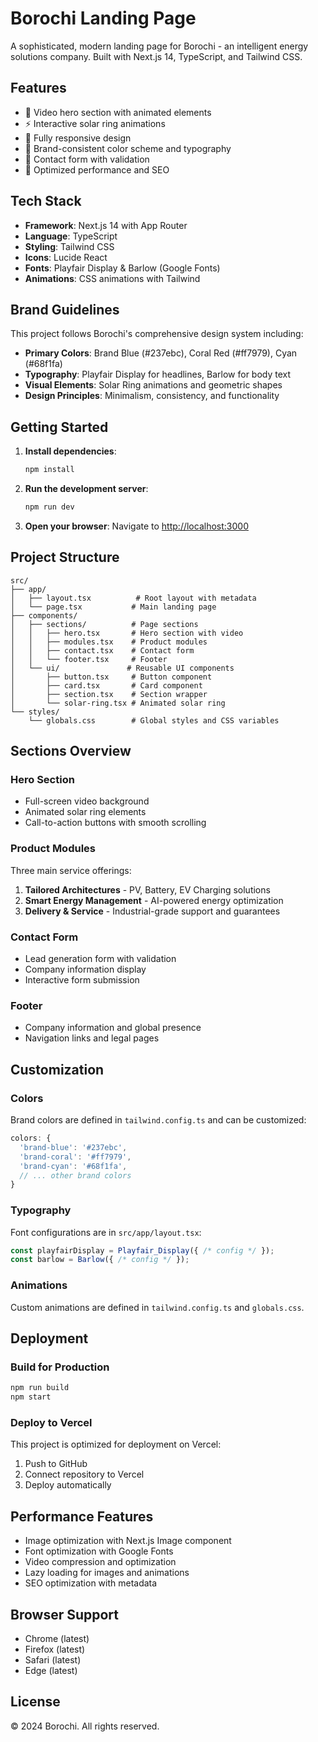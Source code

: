 # Borochi Landing Page

A sophisticated, modern landing page for Borochi - an intelligent energy solutions company. Built with Next.js 14, TypeScript, and Tailwind CSS.

## Features

- 🎥 Video hero section with animated elements
- ⚡ Interactive solar ring animations
- 📱 Fully responsive design
- 🎨 Brand-consistent color scheme and typography
- 📧 Contact form with validation
- 🚀 Optimized performance and SEO

## Tech Stack

- **Framework**: Next.js 14 with App Router
- **Language**: TypeScript
- **Styling**: Tailwind CSS
- **Icons**: Lucide React
- **Fonts**: Playfair Display & Barlow (Google Fonts)
- **Animations**: CSS animations with Tailwind

## Brand Guidelines

This project follows Borochi's comprehensive design system including:

- **Primary Colors**: Brand Blue (#237ebc), Coral Red (#ff7979), Cyan (#68f1fa)
- **Typography**: Playfair Display for headlines, Barlow for body text
- **Visual Elements**: Solar Ring animations and geometric shapes
- **Design Principles**: Minimalism, consistency, and functionality

## Getting Started

1. **Install dependencies**:
   ```bash
   npm install
   ```

2. **Run the development server**:
   ```bash
   npm run dev
   ```

3. **Open your browser**:
   Navigate to [http://localhost:3000](http://localhost:3000)

## Project Structure

```
src/
├── app/
│   ├── layout.tsx          # Root layout with metadata
│   └── page.tsx           # Main landing page
├── components/
│   ├── sections/          # Page sections
│   │   ├── hero.tsx       # Hero section with video
│   │   ├── modules.tsx    # Product modules
│   │   ├── contact.tsx    # Contact form
│   │   └── footer.tsx     # Footer
│   └── ui/               # Reusable UI components
│       ├── button.tsx     # Button component
│       ├── card.tsx       # Card component
│       ├── section.tsx    # Section wrapper
│       └── solar-ring.tsx # Animated solar ring
└── styles/
    └── globals.css        # Global styles and CSS variables
```

## Sections Overview

### Hero Section
- Full-screen video background
- Animated solar ring elements
- Call-to-action buttons with smooth scrolling

### Product Modules
Three main service offerings:
1. **Tailored Architectures** - PV, Battery, EV Charging solutions
2. **Smart Energy Management** - AI-powered energy optimization
3. **Delivery & Service** - Industrial-grade support and guarantees

### Contact Form
- Lead generation form with validation
- Company information display
- Interactive form submission

### Footer
- Company information and global presence
- Navigation links and legal pages

## Customization

### Colors
Brand colors are defined in `tailwind.config.ts` and can be customized:

```typescript
colors: {
  'brand-blue': '#237ebc',
  'brand-coral': '#ff7979',
  'brand-cyan': '#68f1fa',
  // ... other brand colors
}
```

### Typography
Font configurations are in `src/app/layout.tsx`:

```typescript
const playfairDisplay = Playfair_Display({ /* config */ });
const barlow = Barlow({ /* config */ });
```

### Animations
Custom animations are defined in `tailwind.config.ts` and `globals.css`.

## Deployment

### Build for Production
```bash
npm run build
npm start
```

### Deploy to Vercel
This project is optimized for deployment on Vercel:

1. Push to GitHub
2. Connect repository to Vercel
3. Deploy automatically

## Performance Features

- Image optimization with Next.js Image component
- Font optimization with Google Fonts
- Video compression and optimization
- Lazy loading for images and animations
- SEO optimization with metadata

## Browser Support

- Chrome (latest)
- Firefox (latest)
- Safari (latest)
- Edge (latest)

## License

© 2024 Borochi. All rights reserved. 